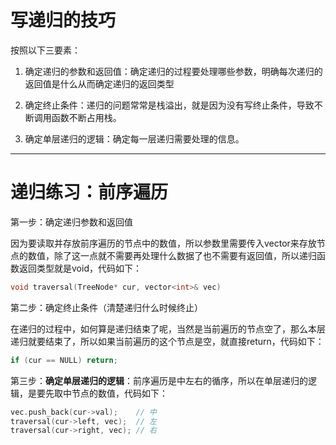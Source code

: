 # 写递归的技巧

按照以下三要素：

1. 确定递归的参数和返回值：确定递归的过程要处理哪些参数，明确每次递归的返回值是什么从而确定递归的返回类型

2. 确定终止条件：递归的问题常常是栈溢出，就是因为没有写终止条件，导致不断调用函数不断占用栈。

3. 确定单层递归的逻辑：确定每一层递归需要处理的信息。

---

# 递归练习：前序遍历

第一步：确定递归参数和返回值

因为要读取并存放前序遍历的节点中的数值，所以参数里需要传入vector来存放节点的数值，除了这一点就不需要再处理什么数据了也不需要有返回值，所以递归函数返回类型就是void，代码如下：

```cpp
void traversal(TreeNode* cur, vector<int>& vec)
```

第二步：确定终止条件（清楚递归什么时候终止）

在递归的过程中，如何算是递归结束了呢，当然是当前遍历的节点空了，那么本层递归就要结束了，所以如果当前遍历的这个节点是空，就直接return，代码如下：

```cpp
if (cur == NULL) return;
```

第三步：**确定单层递归的逻辑**：前序遍历是中左右的循序，所以在单层递归的逻辑，是要先取中节点的数值，代码如下：

```cpp
vec.push_back(cur->val);    // 中
traversal(cur->left, vec);  // 左
traversal(cur->right, vec); // 右
```


